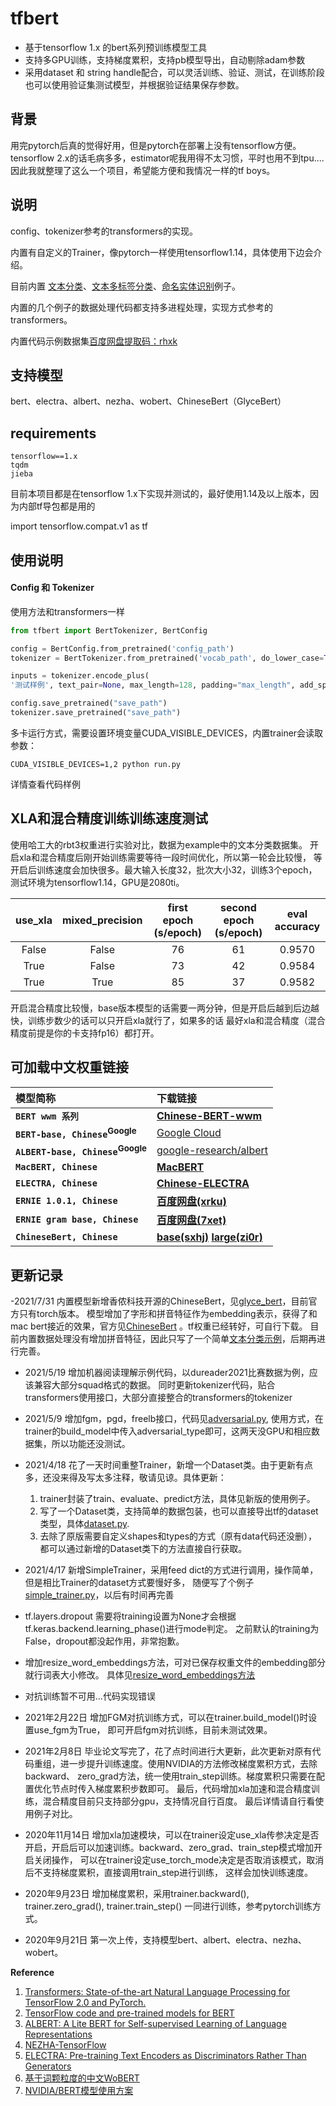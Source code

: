 # tfbert
- 基于tensorflow 1.x 的bert系列预训练模型工具
- 支持多GPU训练，支持梯度累积，支持pb模型导出，自动剔除adam参数
- 采用dataset 和 string handle配合，可以灵活训练、验证、测试，在训练阶段也可以使用验证集测试模型，并根据验证结果保存参数。

## 背景

用完pytorch后真的觉得好用，但是pytorch在部署上没有tensorflow方便。
tensorflow 2.x的话毛病多多，estimator呢我用得不太习惯，平时也用不到tpu....
因此我就整理了这么一个项目，希望能方便和我情况一样的tf boys。
## 说明


config、tokenizer参考的transformers的实现。

内置有自定义的Trainer，像pytorch一样使用tensorflow1.14，具体使用下边会介绍。

目前内置 [文本分类](run_classifier.py)、[文本多标签分类](run_element_extract.py)、[命名实体识别](run_ner.py)例子。

内置的几个例子的数据处理代码都支持多进程处理，实现方式参考的transformers。

内置代码示例数据集[百度网盘提取码：rhxk](https://pan.baidu.com/s/1lYy7BJdadT0LJfMSsKz6AA)
## 支持模型

bert、electra、albert、nezha、wobert、ChineseBert（GlyceBert）

## requirements
```
tensorflow==1.x
tqdm
jieba
```
目前本项目都是在tensorflow 1.x下实现并测试的，最好使用1.14及以上版本，因为内部tf导包都是用的

import tensorflow.compat.v1 as tf

## **使用说明**
#### **Config 和 Tokenizer**
使用方法和transformers一样
```python
from tfbert import BertTokenizer, BertConfig

config = BertConfig.from_pretrained('config_path')
tokenizer = BertTokenizer.from_pretrained('vocab_path', do_lower_case=True)

inputs = tokenizer.encode_plus(
'测试样例', text_pair=None, max_length=128, padding="max_length", add_special_tokens=True)

config.save_pretrained("save_path")
tokenizer.save_pretrained("save_path")

```
多卡运行方式，需要设置环境变量CUDA_VISIBLE_DEVICES，内置trainer会读取参数：
```
CUDA_VISIBLE_DEVICES=1,2 python run.py
```
详情查看代码样例

## **XLA和混合精度训练训练速度测试**

使用哈工大的rbt3权重进行实验对比，数据为example中的文本分类数据集。
开启xla和混合精度后刚开始训练需要等待一段时间优化，所以第一轮会比较慢，
等开启后训练速度会加快很多。最大输入长度32，批次大小32，训练3个epoch，
测试环境为tensorflow1.14，GPU是2080ti。

| use_xla | mixed_precision | first epoch (s/epoch) | second epoch (s/epoch) | eval accuracy |
| :------: | :------: | :------: | :------: | :------: |
| False | False | 76 | 61 | 0.9570 |
| True | False | 73 | 42 | 0.9584 |
| True | True | 85 | 37 | 0.9582 |

开启混合精度比较慢，base版本模型的话需要一两分钟，但是开启后越到后边越快，训练步数少的话可以只开启xla就行了，如果多的话
最好xla和混合精度（混合精度前提是你的卡支持fp16）都打开。

## 可加载中文权重链接
| 模型简称 | 下载链接 |
| :------- | :--------- |
| **`BERT wwm 系列`** | **[Chinese-BERT-wwm](https://github.com/ymcui/Chinese-BERT-wwm)**|
| **`BERT-base, Chinese`<sup>Google</sup>** | [Google Cloud](https://storage.googleapis.com/bert_models/2018_11_03/chinese_L-12_H-768_A-12.zip) |
| **`ALBERT-base, Chinese`<sup>Google</sup>** | [google-research/albert](https://github.com/google-research/albert) |
| **`MacBERT, Chinese`**    | **[MacBERT](https://github.com/ymcui/MacBERT)**|
| **`ELECTRA, Chinese`**    | **[Chinese-ELECTRA](https://github.com/ymcui/Chinese-ELECTRA)**|
| **`ERNIE 1.0.1, Chinese`**    | **[百度网盘(xrku)](https://pan.baidu.com/s/13eRD6uVnr4xeUfYXk8XKIw)**|
| **`ERNIE gram base, Chinese`**    | **[百度网盘(7xet)](https://pan.baidu.com/s/1qzIuduI2ZRJDZSnNqTfscw)**|
| **`ChineseBert, Chinese`**    | **[base(sxhj)](https://pan.baidu.com/s/1ehO52PQd6TFVhOu5RiRtZA)** **[large(zi0r)](https://pan.baidu.com/s/1IifQuRFhpwWzLJHvMR9gOQ)**|


## **更新记录**
-2021/7/31 内置模型新增香侬科技开源的ChineseBert，见[glyce_bert](tfbert/models/glyce_bert.py)，目前官方只有torch版本。
  模型增加了字形和拼音特征作为embedding表示，获得了和mac bert接近的效果，官方见[ChineseBert](https://github.com/ShannonAI/ChineseBert)
。tf权重已经转好，可自行下载。
  目前内置数据处理没有增加拼音特征，因此只写了一个简单[文本分类示例](run_classifier_glyce_bert.py)，后期再进行完善。

- 2021/5/19 增加机器阅读理解示例代码，以dureader2021比赛数据为例，应该兼容大部分squad格式的数据。
  同时更新tokenizer代码，贴合transformers使用接口，大部分直接整合的transformers的tokenizer

- 2021/5/9 增加fgm，pgd，freelb接口，代码见[adversarial.py](tfbert/adversarial.py),
  使用方式，在trainer的build_model中传入adversarial_type即可，这两天没GPU和相应数据集，所以功能还没测试。

- 2021/4/18 花了一天时间重整Trainer，新增一个Dataset类。由于更新有点多，还没来得及写太多注释，敬请见谅。具体更新：
  1. trainer封装了train、evaluate、predict方法，具体见新版的使用例子。
  2. 写了一个Dataset类，支持简单的数据包装，也可以直接导出tf的dataset类型，具体[dataset.py](tfbert/data/dataset.py). 
  3. 去除了原版需要自定义shapes和types的方式（原有data代码还没删），都可以通过新增的Dataset类下的方法直接自行获取。
  

- 2021/4/17 新增SimpleTrainer，采用feed dict的方式进行调用，操作简单，但是相比Trainer的dataset方式要慢好多，
  随便写了个例子[simple_trainer.py](simple_trainer.py)，以后有时间再完善
- tf.layers.dropout 需要将training设置为None才会根据tf.keras.backend.learning_phase()进行mode判定。
  之前默认的training为False，dropout都没起作用，非常抱歉。
- 增加resize_word_embeddings方法，可对已保存权重文件的embedding部分就行词表大小修改。
  具体见[resize_word_embeddings方法](tfbert/utils.py)
- 对抗训练暂不可用...代码实现错误
- 2021年2月22日 增加FGM对抗训练方式，可以在trainer.build_model()时设置use_fgm为True，
  即可开启fgm对抗训练，目前未测试效果。

- 2021年2月8日  毕业论文写完了，花了点时间进行大更新，此次更新对原有代码重组，进一步提升训练速度。使用NVIDIA的方法修改梯度累积方式，去除backward、
  zero_grad方法，统一使用train_step训练。梯度累积只需要在配置优化节点时传入梯度累积步数即可。
  最后，代码增加xla加速和混合精度训练，混合精度目前只支持部分gpu，支持情况自行百度。
  最后详情请自行看使用例子对比。

- 2020年11月14日 增加xla加速模块，可以在trainer设定use_xla传参决定是否开启，开启后可以加速训练。backward、zero_grad、train_step模式增加开启关闭操作，
可以在trainer设定use_torch_mode决定是否取消该模式，取消后不支持梯度累积，直接调用train_step进行训练，
这样会加快训练速度。

- 2020年9月23日 增加梯度累积，采用trainer.backward(), trainer.zero_grad(), trainer.train_step() 一同进行训练，参考pytorch训练方式。
- 2020年9月21日 第一次上传，支持模型bert、albert、electra、nezha、wobert。

**Reference**  
1. [Transformers: State-of-the-art Natural Language Processing for TensorFlow 2.0 and PyTorch. ](https://github.com/huggingface/transformers)
2. [TensorFlow code and pre-trained models for BERT](https://github.com/google-research/bert)
3. [ALBERT: A Lite BERT for Self-supervised Learning of Language Representations](https://github.com/google-research/albert)
4. [NEZHA-TensorFlow](https://github.com/huawei-noah/Pretrained-Language-Model/tree/master/NEZHA-TensorFlow)
5. [ELECTRA: Pre-training Text Encoders as Discriminators Rather Than Generators](https://github.com/google-research/electra)
6. [基于词颗粒度的中文WoBERT](https://github.com/ZhuiyiTechnology/WoBERT)
7. [NVIDIA/BERT模型使用方案](https://github.com/NVIDIA/DeepLearningExamples/tree/master/TensorFlow/LanguageModeling/BERT)